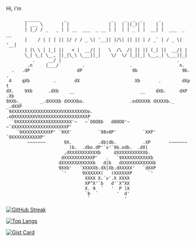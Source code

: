 Hi, i'm
```ascii
       ______         _                 _    _  _  _      _                  
       | ___ \       | |               | |  | |(_)| |    | |                 
       | |_/ / _   _ | | __  ___  _ __ | |  | | _ | |  __| |  ___  _ __      
       |    / | | | || |/ / / _ \| '__|| |/\| || || | / _` | / _ \| '__|     
       | |\ \ | |_| ||   < |  __/| |   \  /\  /| || || (_| ||  __/| |        
       \_| \_| \__, ||_|\_\ \___||_|    \/  \/ |_||_| \__,_| \___||_|        
          .     __/ |                                            .           
        .n     |___/         .                 .                  n.         
  .   .dP                  dP                   9b                 9b.    .  
 4    qXb         .       dX                     Xb       .        dXp     t 
dX.    9Xb      .dXb    __                         __    dXb.     dXP     .Xb
9XXb._       _.dXXXXb dXXXXbo.                 .odXXXXb dXXXXb._       _.dXXP
 9XXXXXXXXXXXXXXXXXXXVXXXXXXXXOo.           .oOXXXXXXXXVXXXXXXXXXXXXXXXXXXXP 
  `9XXXXXXXXXXXXXXXXXXXXX'~   ~`OOO8b   d8OOO'~   ~`XXXXXXXXXXXXXXXXXXXXXP'  
    `9XXXXXXXXXXXP' `9XX'          `98v8P'          `XXP' `9XXXXXXXXXXXP'    
        ~~~~~~~       9X.          .db|db.          .XP       ~~~~~~~        
                        )b.  .dbo.dP'`v'`9b.odb.  .dX(                       
                      ,dXXXXXXXXXXXb     dXXXXXXXXXXXb.                      
                     dXXXXXXXXXXXP'   .   `9XXXXXXXXXXXb                     
                    dXXXXXXXXXXXXb   d|b   dXXXXXXXXXXXXb                    
                    9XXb'   `XXXXXb.dX|Xb.dXXXXX'   `dXXP                    
                     `'      9XXXXXX(   )XXXXXXP      `'                     
                              XXXX X.`v'.X XXXX                              
                              XP^X'`b   d'`X^XX                              
                              X. 9  `   '  P )X                              
                              `b  `       '  d'                              
                               `             '                                                                                                                     
```
[![GitHub Streak](https://streak-stats.demolab.com?user=RykerWilder&theme=tokyonight-duo&short_numbers=true)](https://git.io/streak-stats)

[![Top Langs](https://github-readme-stats.vercel.app/api/top-langs/?username=RykerWilder&layout=donut)](https://github.com/anuraghazra/github-readme-stats)

[![Gist Card](https://github-readme-stats.vercel.app/api/gist?id=bbfce31e0217a3689c8d961a356cb10d)](https://gist.github.com/Yizack/bbfce31e0217a3689c8d961a356cb10d/)
